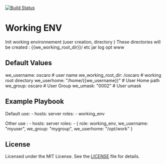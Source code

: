 
[![Build Status](https://travis-ci.org/bjolivot/ansible-role-working-env.svg?branch=master)](https://travis-ci.org/bjolivot/ansible-role-working-env)

Working ENV
===========

Init working environnement (user creation, directory )
These directories will be created :
 {{we_working_root_dir}}/
   etc
   jar
   log
   opt
   www



Default Values
--------------
we_username: oscaro                     # user name
we_working_root_dir: /oscaro            # working root directory
we_userhome: "/home/{{we_username}}"    # User Home path
we_group: oscaro                        # User Group
we_umask: "0002"                        # User umask


Example Playbook
----------------

Default use: 
    - hosts: server
      roles:
         - working_env

Other use : 
    - hosts: server
      roles:
         - { role: working_env, we_username: "myuser", we_group: "mygroup", we_userhome: "/opt/work" }


License
-------

Licensed under the MIT License. See the [LICENSE](LICENSE) file for details.

